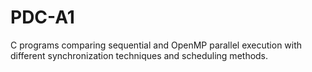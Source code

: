 # PDC-A1
C programs comparing sequential and OpenMP parallel execution with different synchronization techniques and scheduling methods.
